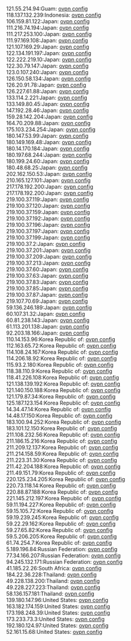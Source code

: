 121.55.214.94:Guam: [ovpn config](vpn/121_55_214_94.ovpn)  
118.137.132.239:Indonesia: [ovpn config](vpn/118_137_132_239.ovpn)  
106.159.81.122:Japan: [ovpn config](vpn/106_159_81_122.ovpn)  
111.216.74.194:Japan: [ovpn config](vpn/111_216_74_194.ovpn)  
111.217.253.100:Japan: [ovpn config](vpn/111_217_253_100.ovpn)  
111.97.169.108:Japan: [ovpn config](vpn/111_97_169_108.ovpn)  
121.107.169.29:Japan: [ovpn config](vpn/121_107_169_29.ovpn)  
122.134.191.197:Japan: [ovpn config](vpn/122_134_191_197.ovpn)  
122.222.219.10:Japan: [ovpn config](vpn/122_222_219_10.ovpn)  
122.30.79.147:Japan: [ovpn config](vpn/122_30_79_147.ovpn)  
123.0.107.240:Japan: [ovpn config](vpn/123_0_107_240.ovpn)  
126.150.58.134:Japan: [ovpn config](vpn/126_150_58_134.ovpn)  
126.20.91.78:Japan: [ovpn config](vpn/126_20_91_78.ovpn)  
126.227.61.88:Japan: [ovpn config](vpn/126_227_61_88.ovpn)  
133.114.2.221:Japan: [ovpn config](vpn/133_114_2_221.ovpn)  
133.149.80.45:Japan: [ovpn config](vpn/133_149_80_45.ovpn)  
147.192.28.46:Japan: [ovpn config](vpn/147_192_28_46.ovpn)  
159.28.142.204:Japan: [ovpn config](vpn/159_28_142_204.ovpn)  
164.70.209.88:Japan: [ovpn config](vpn/164_70_209_88.ovpn)  
175.103.234.254:Japan: [ovpn config](vpn/175_103_234_254.ovpn)  
180.147.53.99:Japan: [ovpn config](vpn/180_147_53_99.ovpn)  
180.149.169.48:Japan: [ovpn config](vpn/180_149_169_48.ovpn)  
180.14.170.184:Japan: [ovpn config](vpn/180_14_170_184.ovpn)  
180.197.68.244:Japan: [ovpn config](vpn/180_197_68_244.ovpn)  
180.199.24.60:Japan: [ovpn config](vpn/180_199_24_60.ovpn)  
180.48.68.25:Japan: [ovpn config](vpn/180_48_68_25.ovpn)  
202.162.150.53:Japan: [ovpn config](vpn/202_162_150_53.ovpn)  
210.165.127.101:Japan: [ovpn config](vpn/210_165_127_101.ovpn)  
217.178.192.200:Japan: [ovpn config](vpn/217_178_192_200.ovpn)  
217.178.192.200:Japan: [ovpn config](vpn/217_178_192_200.ovpn)  
219.100.37.119:Japan: [ovpn config](vpn/219_100_37_119.ovpn)  
219.100.37.120:Japan: [ovpn config](vpn/219_100_37_120.ovpn)  
219.100.37.159:Japan: [ovpn config](vpn/219_100_37_159.ovpn)  
219.100.37.192:Japan: [ovpn config](vpn/219_100_37_192.ovpn)  
219.100.37.196:Japan: [ovpn config](vpn/219_100_37_196.ovpn)  
219.100.37.197:Japan: [ovpn config](vpn/219_100_37_197.ovpn)  
219.100.37.199:Japan: [ovpn config](vpn/219_100_37_199.ovpn)  
219.100.37.2:Japan: [ovpn config](vpn/219_100_37_2.ovpn)  
219.100.37.201:Japan: [ovpn config](vpn/219_100_37_201.ovpn)  
219.100.37.209:Japan: [ovpn config](vpn/219_100_37_209.ovpn)  
219.100.37.213:Japan: [ovpn config](vpn/219_100_37_213.ovpn)  
219.100.37.60:Japan: [ovpn config](vpn/219_100_37_60.ovpn)  
219.100.37.63:Japan: [ovpn config](vpn/219_100_37_63.ovpn)  
219.100.37.83:Japan: [ovpn config](vpn/219_100_37_83.ovpn)  
219.100.37.85:Japan: [ovpn config](vpn/219_100_37_85.ovpn)  
219.100.37.87:Japan: [ovpn config](vpn/219_100_37_87.ovpn)  
219.107.70.69:Japan: [ovpn config](vpn/219_107_70_69.ovpn)  
59.136.246.189:Japan: [ovpn config](vpn/59_136_246_189.ovpn)  
60.107.31.32:Japan: [ovpn config](vpn/60_107_31_32.ovpn)  
60.81.238.143:Japan: [ovpn config](vpn/60_81_238_143.ovpn)  
61.113.201.138:Japan: [ovpn config](vpn/61_113_201_138.ovpn)  
92.203.18.166:Japan: [ovpn config](vpn/92_203_18_166.ovpn)  
110.14.153.96:Korea Republic of: [ovpn config](vpn/110_14_153_96.ovpn)  
112.163.65.72:Korea Republic of: [ovpn config](vpn/112_163_65_72.ovpn)  
114.108.24.167:Korea Republic of: [ovpn config](vpn/114_108_24_167.ovpn)  
114.206.18.92:Korea Republic of: [ovpn config](vpn/114_206_18_92.ovpn)  
115.93.2.180:Korea Republic of: [ovpn config](vpn/115_93_2_180.ovpn)  
118.38.110.9:Korea Republic of: [ovpn config](vpn/118_38_110_9.ovpn)  
118.41.226.108:Korea Republic of: [ovpn config](vpn/118_41_226_108.ovpn)  
121.138.139.192:Korea Republic of: [ovpn config](vpn/121_138_139_192.ovpn)  
121.140.150.188:Korea Republic of: [ovpn config](vpn/121_140_150_188.ovpn)  
121.179.87.34:Korea Republic of: [ovpn config](vpn/121_179_87_34.ovpn)  
125.187.123.154:Korea Republic of: [ovpn config](vpn/125_187_123_154.ovpn)  
14.34.47.14:Korea Republic of: [ovpn config](vpn/14_34_47_14.ovpn)  
14.48.17.150:Korea Republic of: [ovpn config](vpn/14_48_17_150.ovpn)  
183.100.94.252:Korea Republic of: [ovpn config](vpn/183_100_94_252.ovpn)  
183.101.12.150:Korea Republic of: [ovpn config](vpn/183_101_12_150.ovpn)  
211.108.232.56:Korea Republic of: [ovpn config](vpn/211_108_232_56.ovpn)  
211.186.15.216:Korea Republic of: [ovpn config](vpn/211_186_15_216.ovpn)  
211.209.12.137:Korea Republic of: [ovpn config](vpn/211_209_12_137.ovpn)  
211.214.158.59:Korea Republic of: [ovpn config](vpn/211_214_158_59.ovpn)  
211.223.31.30:Korea Republic of: [ovpn config](vpn/211_223_31_30.ovpn)  
211.42.204.188:Korea Republic of: [ovpn config](vpn/211_42_204_188.ovpn)  
211.49.151.79:Korea Republic of: [ovpn config](vpn/211_49_151_79.ovpn)  
220.125.234.205:Korea Republic of: [ovpn config](vpn/220_125_234_205.ovpn)  
220.73.118.14:Korea Republic of: [ovpn config](vpn/220_73_118_14.ovpn)  
220.88.87.188:Korea Republic of: [ovpn config](vpn/220_88_87_188.ovpn)  
221.145.212.197:Korea Republic of: [ovpn config](vpn/221_145_212_197.ovpn)  
59.11.194.227:Korea Republic of: [ovpn config](vpn/59_11_194_227.ovpn)  
59.15.105.72:Korea Republic of: [ovpn config](vpn/59_15_105_72.ovpn)  
59.19.239.245:Korea Republic of: [ovpn config](vpn/59_19_239_245.ovpn)  
59.22.29.162:Korea Republic of: [ovpn config](vpn/59_22_29_162.ovpn)  
59.27.65.82:Korea Republic of: [ovpn config](vpn/59_27_65_82.ovpn)  
59.5.206.205:Korea Republic of: [ovpn config](vpn/59_5_206_205.ovpn)  
61.74.254.7:Korea Republic of: [ovpn config](vpn/61_74_254_7.ovpn)  
5.189.196.84:Russian Federation: [ovpn config](vpn/5_189_196_84.ovpn)  
77.34.166.207:Russian Federation: [ovpn config](vpn/77_34_166_207.ovpn)  
94.245.132.171:Russian Federation: [ovpn config](vpn/94_245_132_171.ovpn)  
41.185.22.26:South Africa: [ovpn config](vpn/41_185_22_26.ovpn)  
184.22.36.228:Thailand: [ovpn config](vpn/184_22_36_228.ovpn)  
49.228.138.200:Thailand: [ovpn config](vpn/49_228_138_200.ovpn)  
49.228.227.223:Thailand: [ovpn config](vpn/49_228_227_223.ovpn)  
58.136.157.181:Thailand: [ovpn config](vpn/58_136_157_181.ovpn)  
139.180.147.96:United States: [ovpn config](vpn/139_180_147_96.ovpn)  
163.182.174.159:United States: [ovpn config](vpn/163_182_174_159.ovpn)  
173.198.248.39:United States: [ovpn config](vpn/173_198_248_39.ovpn)  
173.233.73.3:United States: [ovpn config](vpn/173_233_73_3.ovpn)  
192.180.124.97:United States: [ovpn config](vpn/192_180_124_97.ovpn)  
52.161.15.68:United States: [ovpn config](vpn/52_161_15_68.ovpn)  
